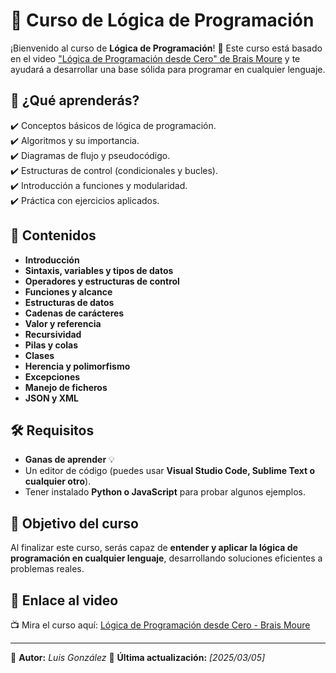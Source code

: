 # 🧠 Curso de Lógica de Programación

¡Bienvenido al curso de **Lógica de Programación**! 🎯 Este curso está basado en el video ["Lógica de Programación desde Cero" de Brais Moure](https://www.youtube.com/watch?v=TdITcVD64zI) y te ayudará a desarrollar una base sólida para programar en cualquier lenguaje.

## 📌 ¿Qué aprenderás?
✔️ Conceptos básicos de lógica de programación.  
✔️ Algoritmos y su importancia.  
✔️ Diagramas de flujo y pseudocódigo.  
✔️ Estructuras de control (condicionales y bucles).  
✔️ Introducción a funciones y modularidad.  
✔️ Práctica con ejercicios aplicados.  

## 📂 Contenidos
* **Introducción**  
* **Sintaxis, variables y tipos de datos**  
* **Operadores y estructuras de control**  
* **Funciones y alcance**   
* **Estructuras de datos**  
* **Cadenas de carácteres**  
* **Valor y referencia**  
* **Recursividad**  
* **Pilas y colas**  
* **Clases**  
* **Herencia y polimorfismo**  
* **Excepciones**  
* **Manejo de ficheros**  
* **JSON y XML**  

## 🛠️ Requisitos
- **Ganas de aprender** 💡  
- Un editor de código (puedes usar **Visual Studio Code, Sublime Text o cualquier otro**).  
- Tener instalado **Python o JavaScript** para probar algunos ejemplos.  

## 🎯 Objetivo del curso
Al finalizar este curso, serás capaz de **entender y aplicar la lógica de programación en cualquier lenguaje**, desarrollando soluciones eficientes a problemas reales.

## 🔗 Enlace al video
📺 Mira el curso aquí: [Lógica de Programación desde Cero - Brais Moure](https://www.youtube.com/watch?v=TdITcVD64zI)

---
📌 **Autor:** *Luis González*
📆 **Última actualización:** *[2025/03/05]*
